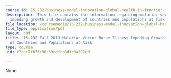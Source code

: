 ```yaml
---
course_id: 15-232-business-model-innovation-global-health-in-frontier-markets-fall-2013
description: 'This file contains the information regarding malaria: vector borne illness
  Impeding growth and development of countries and populations at risk'
file_location: /coursemedia/15-232-business-model-innovation-global-health-in-frontier-markets-fall-2013/f7cac7fb76c90c39cefcb3d1c0a297ed_MIT15_232F13_a1_malaria_9.pdf
file_type: application/pdf
layout: pdf
title: '15.232 Fall 2013 Malaria: Vector Borne Illness Impeding Growth and Development
  of Countries and Populations at Risk'
type: course
uid: f7cac7fb76c90c39cefcb3d1c0a297ed

---
```

None
